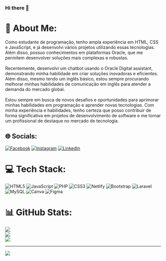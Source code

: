 ### Hi there 👋

# 💫 About Me:
Como estudante de programação, tenho ampla experiência em HTML, CSS e JavaScript, e já desenvolvi vários projetos utilizando essas tecnologias. Além disso, possuo conhecimentos em plataformas Oracle, que me permitem desenvolver soluções mais complexas e robustas.<br><br>Recentemente, desenvolvi um chatbot usando o Oracle Digital assistant, demonstrando minha habilidade em criar soluções inovadoras e eficientes. Além disso, mesmo tendo um inglês básico, estou sempre procurando melhorar minhas habilidades de comunicação em inglês para atender a demanda do mercado global.<br><br>Estou sempre em busca de novos desafios e oportunidades para aprimorar minhas habilidades em programação e aprender novas tecnologias. Com minha experiência e habilidades, tenho certeza que posso contribuir de forma significativa em projetos de desenvolvimento de software e me tornar um profissional de destaque no mercado de tecnologia. 


## 🌐 Socials:
[![Facebook](https://img.shields.io/badge/Facebook-%231877F2.svg?logo=Facebook&logoColor=white)](https://facebook.com/https://www.facebook.com/julio.mendes.9440/) [![Instagram](https://img.shields.io/badge/Instagram-%23E4405F.svg?logo=Instagram&logoColor=white)](https://instagram.com/@_juliomendes) [![LinkedIn](https://img.shields.io/badge/LinkedIn-%230077B5.svg?logo=linkedin&logoColor=white)](https://linkedin.com/in/https://www.linkedin.com/in/julio-mendes-01b283234/) 

# 💻 Tech Stack:
![HTML5](https://img.shields.io/badge/html5-%23E34F26.svg?style=for-the-badge&logo=html5&logoColor=white) ![JavaScript](https://img.shields.io/badge/javascript-%23323330.svg?style=for-the-badge&logo=javascript&logoColor=%23F7DF1E) ![PHP](https://img.shields.io/badge/php-%23777BB4.svg?style=for-the-badge&logo=php&logoColor=white) ![CSS3](https://img.shields.io/badge/css3-%231572B6.svg?style=for-the-badge&logo=css3&logoColor=white) ![Netlify](https://img.shields.io/badge/netlify-%23000000.svg?style=for-the-badge&logo=netlify&logoColor=#00C7B7) ![Bootstrap](https://img.shields.io/badge/bootstrap-%23563D7C.svg?style=for-the-badge&logo=bootstrap&logoColor=white) ![Laravel](https://img.shields.io/badge/laravel-%23FF2D20.svg?style=for-the-badge&logo=laravel&logoColor=white) ![MySQL](https://img.shields.io/badge/mysql-%2300f.svg?style=for-the-badge&logo=mysql&logoColor=white) ![Canva](https://img.shields.io/badge/Canva-%2300C4CC.svg?style=for-the-badge&logo=Canva&logoColor=white) 	![Figma](https://img.shields.io/badge/figma-%23F24E1E.svg?style=for-the-badge&logo=figma&logoColor=white)
# 📊 GitHub Stats:
![](https://github-readme-stats.vercel.app/api?username=Jumendess&theme=dark&hide_border=false&include_all_commits=true&count_private=true)<br/>
![](https://github-readme-streak-stats.herokuapp.com/?user=Jumendess&theme=dark&hide_border=false)<br/>
![](https://github-readme-stats.vercel.app/api/top-langs/?username=Jumendess&theme=dark&hide_border=false&include_all_commits=true&count_private=true&layout=compact)

---
[![](https://visitcount.itsvg.in/api?id=Jumendess&icon=0&color=0)](https://visitcount.itsvg.in)

<!-- Proudly created with GPRM ( https://gprm.itsvg.in ) -->
